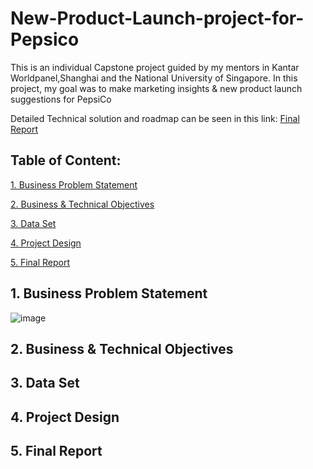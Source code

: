 # New-Product-Launch-project-for-Pepsico
This is an individual Capstone project guided by my mentors in Kantar Worldpanel,Shanghai and the National University of Singapore.
In this project, my goal was to make marketing insights & new product launch suggestions for PepsiCo

Detailed Technical solution and roadmap can be seen in this link: [Final Report](https://github.com/Emmalamlfz/New-Product-Launch-project-for-Pepsico/blob/main/LinFangzhou_KWP.pdf)

## Table of Content:
[1. Business Problem Statement](#item-one)

[2. Business & Technical Objectives](#item-two)

[3. Data Set](#item-three)

[4. Project Design](#item-four)

[5. Final Report](#item-five)

<a id="item-one"></a>
## 1. Business Problem Statement
![image](https://github.com/Emmalamlfz/PepsiCo-New-Product-Lauch/assets/110097027/053e94f6-7e19-465e-bd4e-f6e77e025154)




<a id="item-two"></a>
## 2. Business & Technical Objectives



<a id="item-three"></a>
## 3. Data Set



<a id="item-four"></a>
## 4. Project Design


<a id="item-five"></a>
## 5. Final Report
